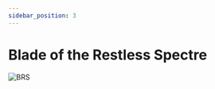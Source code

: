 ```yaml
---
sidebar_position: 3
---
```


# Blade of the Restless Spectre

![BRS](https://vwiki.valorserver.com/api/item/picture/blade%20of%20the%20restless%20spectre)
